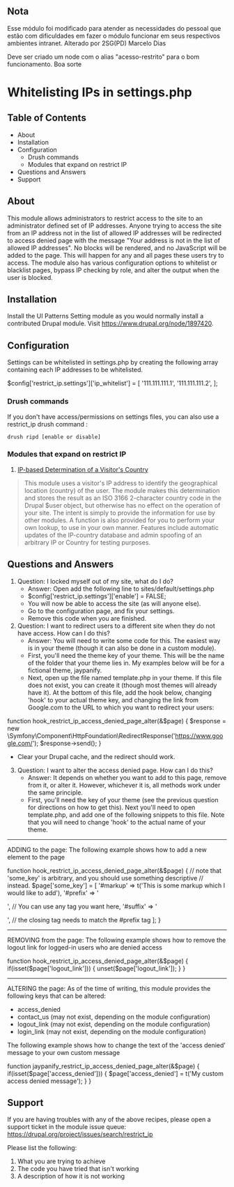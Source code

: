 ## Nota 
Esse módulo foi modificado para atender as necessidades do pessoal que estão com dificuldades
em fazer o módulo funcionar em seus respectivos ambientes intranet.
Alterado por 2SG(PD) Marcelo Dias

Deve ser criado um node com o alias "acesso-restrito" para o bom funcionamento. Boa sorte

# Whitelisting IPs in settings.php

## Table of Contents
* About
* Installation
* Configuration
  * Drush commands
  * Modules that expand on restrict IP
* Questions and Answers
* Support

## About

This module allows administrators to restrict access to the site to an
administrator defined set of IP addresses. Anyone trying to access the site
from an IP address not in the list of allowed IP addresses will be redirected
to access denied page with the message "Your address is not in the list of
allowed IP addresses". No blocks will be rendered, and no JavaScript will be
added to the page. This will happen for any and all pages these users try to
access. The module also has various configuration options to whitelist or
blacklist pages, bypass IP checking by role, and alter the output when the
user is blocked.

## Installation

Install the UI Patterns Setting module as you would normally install a
contributed Drupal module. Visit https://www.drupal.org/node/1897420.

## Configuration

Settings can be whitelisted in settings.php by creating the following array
containing each IP addresses to be whitelisted.

$config['restrict_ip.settings']['ip_whitelist'] = [
'111.111.111.1',
'111.111.111.2',
];

### Drush commands

If you don't have access/permissions on settings files, you can also use a restrict_ip drush command :

`drush ripd [enable or disable]`

### Modules that expand on restrict IP

1. [IP-based Determination of a Visitor's Country](https://www.drupal.org/project/ip2country)
> This module uses a visitor's IP address to identify the geographical location (country)
> of the user. The module makes this determination and stores the result as an
> ISO 3166 2-character country code in the Drupal $user object, but otherwise
> has no effect on the operation of your site. The intent is simply to provide
> the information for use by other modules. A function is also provided for you
> to perform your own lookup, to use in your own manner. Features
> include automatic updates of the IP-country database and admin spoofing
> of an arbitrary IP or Country for testing purposes.


## Questions and Answers

1. Question: I locked myself out of my site, what do I do?
    * Answer: Open add the following line to sites/default/settings.php
    * $config['restrict_ip.settings']['enable'] = FALSE;
    * You will now be able to access the site (as will anyone else).
    * Go to the configuration page, and fix your settings.
    * Remove this code when you are finished.
2. Question: I want to redirect users to a different site when they do not have
   access. How can I do this?
    * Answer: You will need to write some code for this. The easiest way is in your
      theme (though it can also be done in a custom module).
    * First, you'll need the theme key of your theme. This will be the name of the
      folder that your theme lies in. My examples below will be for a fictional theme,
      jaypanify.
    * Next, open up the file named template.php in your theme. If this file does not
      exist, you can create it (though most themes will already have it). At the
      bottom of this file, add the hook below, changing 'hook' to your actual theme
      key, and changing the link from Google.com to the URL to which you want to
      redirect your users:

function hook_restrict_ip_access_denied_page_alter(&$page)
{
$response = new \Symfony\Component\HttpFoundation\RedirectResponse('https://www.google.com/');
$response->send();
}

* Clear your Drupal cache, and the redirect should work.

3. Question: I want to alter the access denied page. How can I do this?
    * Answer: It depends on whether you want to add to this page, remove from it, or
      alter it. However, whichever it is, all methods work under the same principle.
    * First, you'll need the key of your theme (see the previous question for
      directions on how to get this). Next you'll need to open template.php, and add
      one of the following snippets to this file. Note that you will need to change
      'hook' to the actual name of your theme.

***

ADDING to the page:
The following example shows how to add a new element to the page

function hook_restrict_ip_access_denied_page_alter(&$page)
{
  // note that 'some_key' is arbitrary, and you should use something descriptive
  // instead.
  $page['some_key'] = [
    '#markup' => t('This is some markup which I would like to add'),
    '#prefix' => '<p>', // You can use any tag you want here,
    '#suffix' => '</p>', // the closing tag needs to match the #prefix tag
  ];
}

***

REMOVING from the page:
The following example shows how to remove the logout link for logged-in users
who are denied access

function hook_restrict_ip_access_denied_page_alter(&$page)
{
  if(isset($page['logout_link']))
  {
    unset($page['logout_link']);
  }
}

***

ALTERING the page:
As of the time of writing, this module provides the following keys that can be
altered:
* access_denied
* contact_us (may not exist, depending on the module configuration)
* logout_link (may not exist, depending on the module configuration)
* login_link (may not exist, depending on the module configuration)

The following example shows how to change the text of the 'access denied'
message to your own custom message

function jaypanify_restrict_ip_access_denied_page_alter(&$page)
{
  if(isset($page['access_denied']))
  {
  	$page['access_denied'] = t('My custom access denied message');
  }
}

## Support

If you are having troubles with any of the above recipes, please open a support
ticket in the module issue queue:
https://drupal.org/project/issues/search/restrict_ip

Please list the following:

1) What you are trying to achieve
2) The code you have tried that isn't working
3) A description of how it is not working
